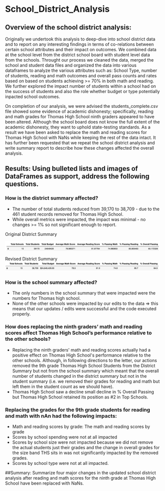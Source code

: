 # School_District_Analysis

## Overview of the school district analysis: 
  
Originally we undertook this analysis to deep-dive into school district data and to report on any interesting findings in terms of co-relations between certain school attributes and their impact on outcomes.  We combined data at the school level from the district school board with student level data from the schools.  Throught our process we cleaned the data, merged the school and student data files and organized the data into various dataframes to analyze the various attributes such as:  School Type, number of students, reading and math outcomes and overall pass counts and rates based on based on students achieving >= 70% in both math and reading.  We further explored the impact number of students within a school had on the success of students and also the role whether budget or type potentially inpacted school outcomes.

On completion of our analysis, we were advised the students_complete.csv file showed some evidence of academic dishonesty; specifically, reading and math grades for Thomas High School ninth graders appeared to have been altered. Although the school board does not know the full extent of the academic dishonesty, they want to uphold state-testing standards. As a result we have been asked to replace the math and reading scores for Thomas High School with NaNs while keeping the rest of the data intact. It has further been requested that we repeat the school district analysis and write summary report to describe how these changes affected the overall analysis.

## Results: Using bulleted lists and images of DataFrames as support, address the following questions.

### How is the district summary affected?
 - The number of total students reduced from 39,170 to 38,709 - due to the 461 student records removed for Thomas High School.
 - While overall metrics were impacted, the impact was minimal - no changes >= 1% so not significant enough to report.
 
 Original District Summary
 
![Original_District_Summary](https://github.com/PatriciaCB1/School_District_Analysis/blob/main/Original_District%20Summary.png)

Revised District Summary
![Original_District_Summary](https://github.com/PatriciaCB1/School_District_Analysis/blob/main/Revised_District%20Summary.png)

### How is the school summary affected?
- The only numbers in the school summary that were impacted were the numbers for Thomas high school.
- None of the other schools were impacted by our edits to the data => this means that our updates / edits were successful and the code executed properly.

### How does replacing the ninth graders’ math and reading scores affect Thomas High School’s performance relative to the other schools?
- Replacing the ninth graders' math and reading scores actually had a positive effect on Thomas High School's performance relative to the other schools.  Although, in following directions to the letter, our actions removed the 9th grade Thomas High School Students from the District Summary but not from the school summary which meant that the overall number of students changed in the district summary but not in the student summary (i.e. we removed their grades for reading and math but left them in the student count as we should have).
- Thomas High School saw a decline small decline in % Overall Passing but Thomas High School retained its position as #2 in Top Schools. 

### Replacing the grades for the 9th grade students for reading and math with nAn had the following impacts:
  - Math and reading scores by grade:  The math and reading scores by grade 
  - Scores by school spending were not at all impacted 
  - Scores by school size were not impacted because we did not remove the actual students just their grades and the change in overall grades for the size band THS                  sits in was not significantly impacted by the removed grades.
  - Scores by school type were not at all impacted.

##Summary: Summarize four major changes in the updated school district analysis after reading and math scores for the ninth grade at Thomas High School have been replaced with NaNs.

